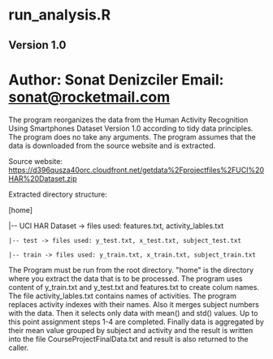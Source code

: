# run_analysis.R

## Version 1.0

Author: Sonat Denizciler
Email: sonat@rocketmail.com
================================================================================================================================
The program reorganizes the data from the Human Activity Recognition Using Smartphones Dataset Version 1.0 according to tidy data principles. The program does no take any arguments. The program assumes that the data is downloaded from the source website and is extracted.
 
Source website: 
   https://d396qusza40orc.cloudfront.net/getdata%2Fprojectfiles%2FUCI%20HAR%20Dataset.zip

 Extracted directory structure:
 
 [home]
 
 |-- UCI HAR Dataset -> files used: features.txt, activity_lables.txt
 
    |-- test -> files used: y_test.txt, x_test.txt, subject_test.txt
    
    |-- train -> files used: y_train.txt, x_train.txt, subject_train.txt
 
 
The Program must be run from the root directory. "home" is the directory where you extract the data that is to be processed. The program uses content of y_train.txt and y_test.txt and features.txt to create colum names. The file activity_lables.txt contains names of activities. The program replaces activity indexes with their names. Also it merges subject numbers with the data. Then it selects only data with mean() and std() values. Up to this point assignment steps 1-4 are completed. Finally data is aggregated by their mean value grouped by subject and activity and the result is written into the file CourseProjectFinalData.txt and result is also returned to the caller.
